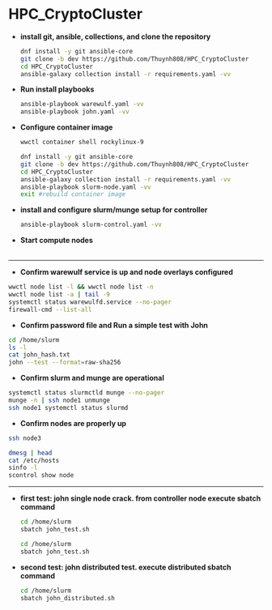 # HPC_CryptoCluster


- **install git, ansible, collections, and clone the repository**
  ```bash
  dnf install -y git ansible-core
  git clone -b dev https://github.com/Thuynh808/HPC_CryptoCluster
  cd HPC_CryptoCluster
  ansible-galaxy collection install -r requirements.yaml -vv
  ```
- **Run install playbooks**
  ```bash
  ansible-playbook warewulf.yaml -vv
  ansible-playbook john.yaml -vv
  ```
- **Configure container image**
  ```bash
  wwctl container shell rockylinux-9
  ```
  ```bash
  dnf install -y git ansible-core
  git clone -b dev https://github.com/Thuynh808/HPC_CryptoCluster
  cd HPC_CryptoCluster
  ansible-galaxy collection install -r requirements.yaml -vv
  ansible-playbook slurm-node.yaml -vv
  exit #rebuild container image
  ```
- **install and configure slurm/munge setup for controller**
  ```bash
  ansible-playbook slurm-control.yaml -vv
  ```
- **Start compute nodes**
  <br><br>




















---

- **Confirm warewulf service is up and node overlays configured**
```bash
wwctl node list -l && wwctl node list -n
wwctl node list -a | tail -9
systemctl status warewulfd.service --no-pager
firewall-cmd --list-all
```

- **Confirm password file and Run a simple test with John**
```bash
cd /home/slurm
ls -l
cat john_hash.txt
john --test --format=raw-sha256
```

- **Confirm slurm and munge are operational**
```bash
systemctl status slurmctld munge --no-pager
munge -n | ssh node1 unmunge
ssh node1 systemctl status slurmd
```

- **Confirm nodes are properly up**
```bash
ssh node3
```
```bash
dmesg | head
cat /etc/hosts
sinfo -l
scontrol show node
```
---

- **first test: john single node crack. from controller node execute sbatch command**
  ```bash
  cd /home/slurm
  sbatch john_test.sh
  ```
  ```bash
  cd /home/slurm
  sbatch john_test.sh
  ```

- **second test: john distributed test.  execute distributed sbatch command**
  ```bash
  cd /home/slurm
  sbatch john_distributed.sh
  ```


